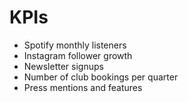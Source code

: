 # KPIs

- Spotify monthly listeners
- Instagram follower growth
- Newsletter signups
- Number of club bookings per quarter
- Press mentions and features
